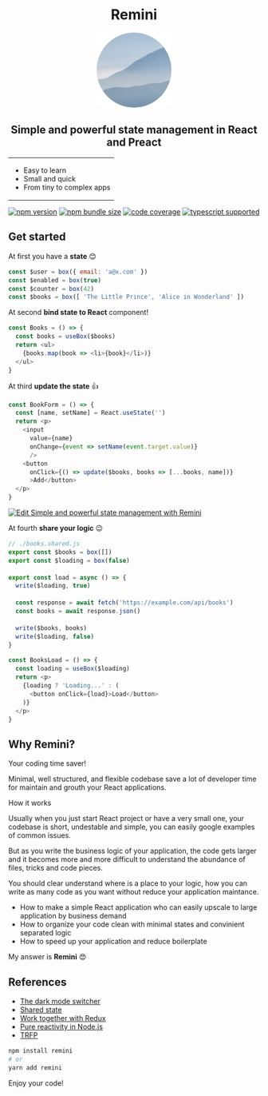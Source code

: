 
<div align="center">


# Remini


<img src="./logo.png" height="150" alt="Remini" />

<br />

## Simple and powerful state management in React and Preact



<table><tr><td>

- Easy to learn
- Small and quick
- From tiny to complex apps

</td></tr></table>



[![npm version](https://img.shields.io/npm/v/remini?style=flat-square)](https://www.npmjs.com/package/remini) [![npm bundle size](https://img.shields.io/bundlephobia/minzip/remini?style=flat-square)](https://bundlephobia.com/result?p=remini) [![code coverage](https://img.shields.io/coveralls/github/betula/remini?style=flat-square)](https://coveralls.io/github/betula/remini) [![typescript supported](https://img.shields.io/npm/types/typescript?style=flat-square)](./src/index.d.ts)

</div>


## Get started

At first you have a **state** 😊

```javascript
const $user = box({ email: 'a@x.com' })
const $enabled = box(true)
const $counter = box(42)
const $books = box([ 'The Little Prince', 'Alice in Wonderland' ])
```

At second **bind state to React** component!

```javascript
const Books = () => {
  const books = useBox($books)
  return <ul>
    {books.map(book => <li>{book}</li>)}
  </ul>
}
```

At third **update the state** 👍

```javascript
const BookForm = () => {
  const [name, setName] = React.useState('')
  return <p>
    <input 
      value={name}
      onChange={event => setName(event.target.value)} 
      />
    <button
      onClick={() => update($books, books => [...books, name])}
      >Add</button>
  </p>
}
```

[![Edit Simple and powerful state management with Remini](https://codesandbox.io/static/img/play-codesandbox.svg)](https://codesandbox.io/s/simple-and-powerful-state-management-with-remini-7ejjhd?file=/src/App.js)

At fourth **share your logic** 😉

```javascript
// ./books.shared.js
export const $books = box([])
export const $loading = box(false)

export const load = async () => {
  write($loading, true)

  const response = await fetch('https://example.com/api/books')
  const books = await response.json()

  write($books, books)
  write($loading, false)
}
```

```javascript
const BooksLoad = () => {
  const loading = useBox($loading)
  return <p>
    {loading ? 'Loading...' : (
      <button onClick={load}>Load</button>
    )}
  </p>
}
```


## Why Remini?

Your coding time saver!

Minimal, well structured, and flexible codebase save a lot of developer time for maintain and grouth your React applications.

How it works

Usually when you just start React project or have a very small one, your codebase is short, undestable and simple, you can easily google examples of common issues.

But as you write the business logic of your application, the code gets larger and it becomes more and more difficult to understand the abundance of files, tricks and code pieces.

You should clear understand where is a place to your logic, how you can write as many code as you want without reduce your application maintance.

- How to make a simple React application who can easily upscale to large application by business demand
- How to organize your code clean with minimal states and convinient separated logic
- How to speed up your application and reduce boilerplate

My answer is **Remini** 😍


## References

- [The dark mode switcher](./docs/dark-mode.md)
- [Shared state](./docs/shared-state.md)
- [Work together with Redux](./docs/redux.md)
- [Pure reactivity in Node.js](./docs/nodejs.md)
- [TRFP](./docs/class-decorators.md)

```bash
npm install remini
# or
yarn add remini
```

Enjoy your code!
